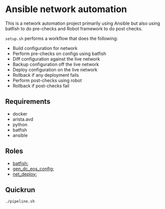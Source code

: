 # Ansible network automation

This is a network automation project primarily using Ansible but also using batfish to do pre-checks and Robot framework to do post checks.

`setup.sh` performs a workflow that does the following:

- Build configuration for network
- Perform pre-checks on configs using batfish
- Diff configuration against the live network
- Backup configuration off the live network
- Deploy configuration on the live network
- Rollback if any deployment fails
- Perform post-checks using robot
- Rollback if post-checks fail

## Requirements

- docker
- arista.avd
- python
- batfish
- ansible

## Roles

- [batfish:](roles/collect_facts/README.md)
- [gen_dc_eos_config:](roles/gen_dc_eos_config/README.md)
- [net_deploy:](roles/net_deploy/README.md)

## Quickrun

```bash
./pipeline.sh
```
